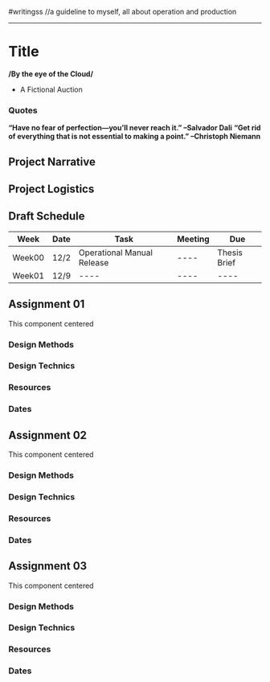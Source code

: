 #writingss
//a guideline to myself, all about operation and production

---

# Title #
**/By the eye of the Cloud/**
- A Fictional Auction

### Quotes ###
 **“Have no fear of perfection—you’ll never reach it.” –Salvador Dali**
 **“Get rid of everything that is not essential to making a point.” –Christoph Niemann**

## Project Narrative ##

## Project Logistics ##
## Draft Schedule ##
|Week|Date|Task|Meeting|Due|
|----|----|----|----|----|
|Week00|12/2|Operational Manual Release|----|Thesis Brief|
|Week01|12/9|----|----|----|



## Assignment 01 ##
This component centered
### Design Methods ###
### Design Technics ###
### Resources ###
### Dates ###

## Assignment 02 ##
This component centered
### Design Methods ###
### Design Technics ###
### Resources ###
### Dates ###

## Assignment 03 ##
This component centered
### Design Methods ###
### Design Technics ###
### Resources ###
### Dates ###

